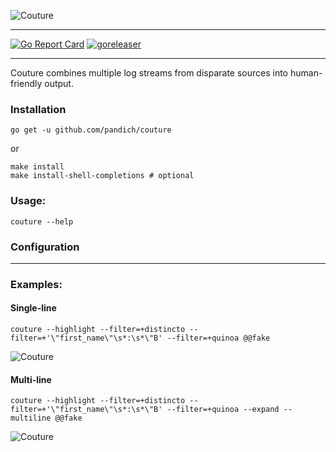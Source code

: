 ![Couture](docs/couture.png)

---
[![Go Report Card](https://goreportcard.com/badge/github.com/pandich/couture)](https://goreportcard.com/badge/github.com/pandich/couture)
[![goreleaser](https://github.com/pandich/couture/actions/workflows/goreleaser.yml/badge.svg)](https://github.com/pandich/couture/actions/workflows/goreleaser.yml)

---

Couture combines multiple log streams from disparate sources into human-friendly output.

### Installation

	go get -u github.com/pandich/couture	

or

	make install
	make install-shell-completions # optional

### Usage:

	couture --help

### Configuration

[comment]: <> (TODO config doc)

---

### Examples:

#### Single-line

	couture --highlight --filter=+distincto --filter=+'\"first_name\"\s*:\s*\"B' --filter=+quinoa @@fake

![Couture](docs/example-fake-single-line.gif)

#### Multi-line

	couture --highlight --filter=+distincto --filter=+'\"first_name\"\s*:\s*\"B' --filter=+quinoa --expand --multiline @@fake

![Couture](docs/example-fake-multi-line.gif)
